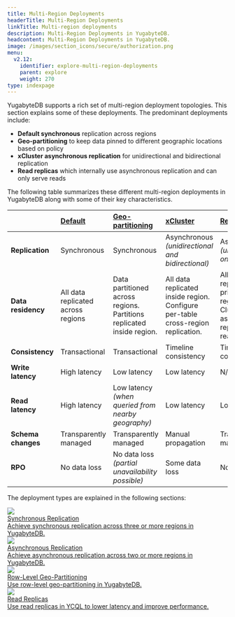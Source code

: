 ```yaml
---
title: Multi-Region Deployments
headerTitle: Multi-Region Deployments
linkTitle: Multi-region deployments
description: Multi-Region Deployments in YugabyteDB.
headcontent: Multi-Region Deployments in YugabyteDB.
image: /images/section_icons/secure/authorization.png
menu:
  v2.12:
    identifier: explore-multi-region-deployments
    parent: explore
    weight: 270
type: indexpage
---
```


YugabyteDB supports a rich set of multi-region deployment topologies. This section explains some of these deployments. The predominant deployments include:

* **Default synchronous** replication across regions
* **Geo-partitioning** to keep data pinned to different geographic locations based on policy
* **xCluster asynchronous replication** for unidirectional and bidirectional replication
* **Read replicas** which internally use asynchronous replication and can only serve reads

The following table summarizes these different multi-region deployments in YugabyteDB along with some of their key characteristics.

|     | [Default](synchronous-replication-ysql/) | [Geo-partitioning](row-level-geo-partitioning/) | [xCluster](asynchronous-replication-ysql/) | [Read replicas](read-replicas/) |
| :-- | :--------------------------------------- | :---------------------------------------------- | :----------------------------------------- | :------------ |
| **Replication** | Synchronous | Synchronous  | Asynchronous <br/> *(unidirectional and bidirectional)* | Asynchronous <br/> *(unidirectional only)* |
| **Data residency** | All data replicated across regions | Data partitioned across regions. <br/>Partitions replicated inside region. | All data replicated inside region. <br/>Configure per-table cross-region replication. | All data replicated in primary region. <br/>Cluster-wide async replication to read replicas. |
| **Consistency** | Transactional | Transactional | Timeline consistency | Timeline consistency |
| **Write latency** | High latency | Low latency | Low latency | N/A |
| **Read latency** | High latency | Low latency <br/> *(when queried from nearby geography)* | Low latency | Low latency |
| **Schema changes** | Transparently managed | Transparently managed | Manual propagation | Transparently managed |
| **RPO** | No data loss | No data loss <br/> *(partial unavailability possible)* | Some data loss | No data loss |

The deployment types are explained in the following sections:

<div class="row">

  <div class="col-12 col-md-6 col-lg-12 col-xl-6">
    <a class="section-link icon-offset" href="synchronous-replication-ysql/">
      <div class="head">
        <img class="icon" src="/images/section_icons/secure/rbac-model.png" aria-hidden="true" />
        <div class="title">Synchronous Replication</div>
      </div>
      <div class="body">
          Achieve synchronous replication across three or more regions in YugabyteDB.
      </div>
    </a>
  </div>

  <div class="col-12 col-md-6 col-lg-12 col-xl-6">
    <a class="section-link icon-offset" href="asynchronous-replication-ysql/">
      <div class="head">
        <img class="icon" src="/images/section_icons/secure/rbac-model.png" aria-hidden="true" />
        <div class="title">Asynchronous Replication</div>
      </div>
      <div class="body">
          Achieve asynchronous replication across two or more regions in YugabyteDB.
      </div>
    </a>
  </div>

  <div class="col-12 col-md-6 col-lg-12 col-xl-6">
    <a class="section-link icon-offset" href="row-level-geo-partitioning/">
      <div class="head">
        <img class="icon" src="/images/section_icons/secure/rbac-model.png" aria-hidden="true" />
        <div class="title">Row-Level Geo-Partitioning</div>
      </div>
      <div class="body">
          Use row-level geo-partitioning in YugabyteDB.
      </div>
    </a>
  </div>

   <div class="col-12 col-md-6 col-lg-12 col-xl-6">
    <a class="section-link icon-offset" href="read-replicas/">
      <div class="head">
        <img class="icon" src="/images/section_icons/secure/rbac-model.png" aria-hidden="true" />
        <div class="title">Read Replicas</div>
      </div>
      <div class="body">
          Use read replicas in YCQL to lower latency and improve performance.
      </div>
    </a>
  </div>

 <!-- <div class="col-12 col-md-6 col-lg-12 col-xl-6">
    <a class="section-link icon-offset" href="follower-reads-ysql/">
      <div class="head">
        <img class="icon" src="/images/section_icons/secure/rbac-model.png" aria-hidden="true" />
        <div class="title">Follower Reads</div>
      </div>
      <div class="body">
          Use Follower Reads to reduce read latencies in YugabyteDB.
      </div>
    </a>
  </div>
</div> -->

</div>
